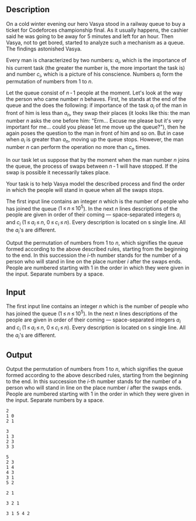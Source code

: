 ## Description

<div><p>On a cold winter evening our hero Vasya stood in a railway queue to buy a ticket for Codeforces championship final. As it usually happens, the cashier said he was going to be away for 5 minutes and left for an hour. Then Vasya, not to get bored, started to analyze such a mechanism as a queue. The findings astonished Vasya.</p><p>Every man is characterized by two numbers: <span class="tex-span"><i>a</i><sub class="lower-index"><i>i</i></sub></span>, which is the importance of his current task (the greater the number is, the more important the task is) and number <span class="tex-span"><i>c</i><sub class="lower-index"><i>i</i></sub></span>, which is a picture of his conscience. Numbers <span class="tex-span"><i>a</i><sub class="lower-index"><i>i</i></sub></span> form the permutation of numbers from <span class="tex-span">1</span> to <span class="tex-span"><i>n</i></span>.</p><p>Let the queue consist of <span class="tex-span"><i>n</i> - 1</span> people at the moment. Let's look at the way the person who came number <span class="tex-span"><i>n</i></span> behaves. First, he stands at the end of the queue and the does the following: if importance of the task <span class="tex-span"><i>a</i><sub class="lower-index"><i>i</i></sub></span> of the man in front of him is less than <span class="tex-span"><i>a</i><sub class="lower-index"><i>n</i></sub></span>, they swap their places (it looks like this: the man number <span class="tex-span"><i>n</i></span> asks the one before him: "Erm... Excuse me please but it's very important for me... could you please let me move up the queue?"), then he again poses the question to the man in front of him and so on. But in case when <span class="tex-span"><i>a</i><sub class="lower-index"><i>i</i></sub></span> is greater than <span class="tex-span"><i>a</i><sub class="lower-index"><i>n</i></sub></span>, moving up the queue stops. However, the man number <span class="tex-span"><i>n</i></span> can perform the operation no more than <span class="tex-span"><i>c</i><sub class="lower-index"><i>n</i></sub></span> times.</p><p>In our task let us suppose that by the moment when the man number <span class="tex-span"><i>n</i></span> joins the queue, the process of swaps between <span class="tex-span"><i>n</i> - 1</span> will have stopped. If the swap is possible it necessarily takes place.</p><p>Your task is to help Vasya model the described process and find the order in which the people will stand in queue when all the swaps stops.</p></div><div class="input-specification"><p>The first input line contains an integer <span class="tex-span"><i>n</i></span> which is the number of people who has joined the queue (<span class="tex-span">1 ≤ <i>n</i> ≤ 10<sup class="upper-index">5</sup></span>). In the next <span class="tex-span"><i>n</i></span> lines descriptions of the people are given in order of their coming — space-separated integers <span class="tex-span"><i>a</i><sub class="lower-index"><i>i</i></sub></span> and <span class="tex-span"><i>c</i><sub class="lower-index"><i>i</i></sub></span> (<span class="tex-span">1 ≤ <i>a</i><sub class="lower-index"><i>i</i></sub> ≤ <i>n</i></span>, <span class="tex-span">0 ≤ <i>c</i><sub class="lower-index"><i>i</i></sub> ≤ <i>n</i></span>). Every description is located on s single line. All the <span class="tex-span"><i>a</i><sub class="lower-index"><i>i</i></sub></span>'s are different.</p></div><div class="output-specification"><p>Output the permutation of numbers from <span class="tex-span">1</span> to <span class="tex-span"><i>n</i></span>, which signifies the queue formed according to the above described rules, starting from the beginning to the end. In this succession the <span class="tex-span"><i>i</i></span>-th number stands for the number of a person who will stand in line on the place number <span class="tex-span"><i>i</i></span> after the swaps ends. People are numbered starting with <span class="tex-span">1</span> in the order in which they were given in the input. Separate numbers by a space.</p></div>

## Input

<p>The first input line contains an integer <span class="tex-span"><i>n</i></span> which is the number of people who has joined the queue (<span class="tex-span">1 ≤ <i>n</i> ≤ 10<sup class="upper-index">5</sup></span>). In the next <span class="tex-span"><i>n</i></span> lines descriptions of the people are given in order of their coming — space-separated integers <span class="tex-span"><i>a</i><sub class="lower-index"><i>i</i></sub></span> and <span class="tex-span"><i>c</i><sub class="lower-index"><i>i</i></sub></span> (<span class="tex-span">1 ≤ <i>a</i><sub class="lower-index"><i>i</i></sub> ≤ <i>n</i></span>, <span class="tex-span">0 ≤ <i>c</i><sub class="lower-index"><i>i</i></sub> ≤ <i>n</i></span>). Every description is located on s single line. All the <span class="tex-span"><i>a</i><sub class="lower-index"><i>i</i></sub></span>'s are different.</p>

## Output

<p>Output the permutation of numbers from <span class="tex-span">1</span> to <span class="tex-span"><i>n</i></span>, which signifies the queue formed according to the above described rules, starting from the beginning to the end. In this succession the <span class="tex-span"><i>i</i></span>-th number stands for the number of a person who will stand in line on the place number <span class="tex-span"><i>i</i></span> after the swaps ends. People are numbered starting with <span class="tex-span">1</span> in the order in which they were given in the input. Separate numbers by a space.</p>





```input1
2
1 0
2 1

```




```input2
3
1 3
2 3
3 3

```




```input3
5
2 3
1 4
4 3
3 1
5 2

```




```output1
2 1
```




```output2
3 2 1
```




```output3
3 1 5 4 2
```


